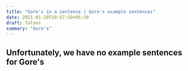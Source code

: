 ```yaml
---
title: "Gore's in a sentence | Gore's example sentences"
date: 2021-01-20T19:57:50+05:30
draft: falses
summary: "Gore's"
---
```

## Unfortunately, we have no example sentences for Gore's                 
